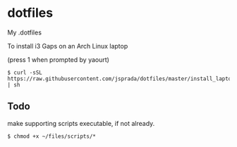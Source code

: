 # dotfiles
My .dotfiles

To install i3 Gaps on an Arch Linux laptop

(press 1 when prompted by yaourt)

    $ curl -sSL https://raw.githubusercontent.com/jsprada/dotfiles/master/install_laptop.sh | sh
    
## Todo

make supporting scripts executable, if not already.

    $ chmod +x ~/files/scripts/*
